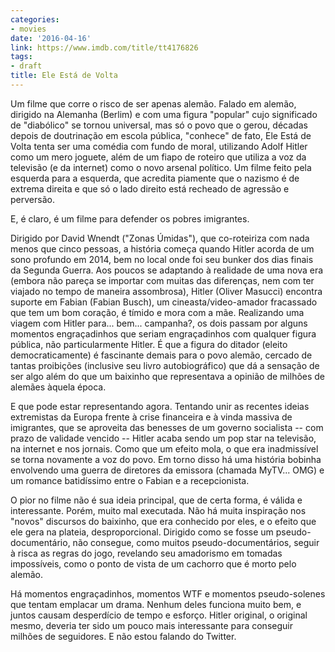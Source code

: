 ```yaml
---
categories:
- movies
date: '2016-04-16'
link: https://www.imdb.com/title/tt4176826
tags:
- draft
title: Ele Está de Volta
---
```


Um filme que corre o risco de ser apenas alemão. Falado em alemão, dirigido na Alemanha (Berlim) e com uma figura "popular" cujo significado de "diabólico" se tornou universal, mas só o povo que o gerou, décadas depois de doutrinação em escola pública, "conhece" de fato, Ele Está de Volta tenta ser uma comédia com fundo de moral, utilizando Adolf Hitler como um mero joguete, além de um fiapo de roteiro que utiliza a voz da televisão (e da internet) como o novo arsenal político. Um filme feito pela esquerda para a esquerda, que acredita piamente que o nazismo é de extrema direita e que só o lado direito está recheado de agressão e perversão.

E, é claro, é um filme para defender os pobres imigrantes.

Dirigido por David Wnendt ("Zonas Úmidas"), que co-roteiriza com nada menos que cinco pessoas, a história começa quando Hitler acorda de um sono profundo em 2014, bem no local onde foi seu bunker dos dias finais da Segunda Guerra. Aos poucos se adaptando à realidade de uma nova era (embora não pareça se importar com muitas das diferenças, nem com ter viajado no tempo de maneira assombrosa), Hitler (Oliver Masucci) encontra suporte em Fabian (Fabian Busch), um cineasta/video-amador fracassado que tem um bom coração, é tímido e mora com a mãe. Realizando uma viagem com Hitler para... bem... campanha?, os dois passam por alguns momentos engraçadinhos que seriam engraçadinhos com qualquer figura pública, não particularmente Hitler. É que a figura do ditador (eleito democraticamente) é fascinante demais para o povo alemão, cercado de tantas proibições (inclusive seu livro autobiográfico) que dá a sensação de ser algo além do que um baixinho que representava a opinião de milhões de alemães àquela época.

E que pode estar representando agora. Tentando unir as recentes ideias extremistas da Europa frente à crise financeira e à vinda massiva de imigrantes, que se aproveita das benesses de um governo socialista -- com prazo de validade vencido -- Hitler acaba sendo um pop star na televisão, na internet e nos jornais. Como que um efeito mola, o que era inadmissível se torna novamente a voz do povo. Em torno disso há uma história bobinha envolvendo uma guerra de diretores da emissora (chamada MyTV... OMG) e um romance batidíssimo entre o Fabian e a recepcionista.

O pior no filme não é sua ideia principal, que de certa forma, é válida e interessante. Porém, muito mal executada. Não há muita inspiração nos "novos" discursos do baixinho, que era conhecido por eles, e o efeito que ele gera na plateia, desproporcional. Dirigido como se fosse um pseudo-documentário, não consegue, como muitos pseudo-documentários, seguir à risca as regras do jogo, revelando seu amadorismo em tomadas impossíveis, como o ponto de vista de um cachorro que é morto pelo alemão.

Há momentos engraçadinhos, momentos WTF e momentos pseudo-solenes que tentam emplacar um drama. Nenhum deles funciona muito bem, e juntos causam desperdício de tempo e esforço. Hitler original, o original mesmo, deveria ter sido um pouco mais interessante para conseguir milhões de seguidores. E não estou falando do Twitter.